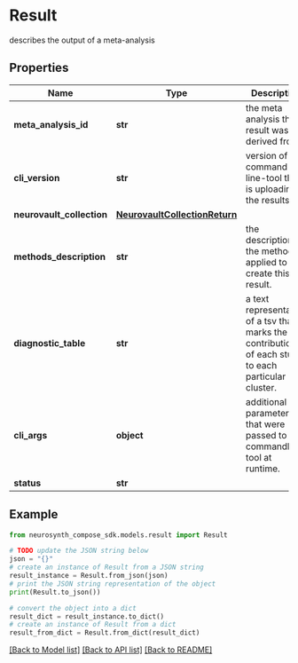 # Result

describes the output of a meta-analysis

## Properties

Name | Type | Description | Notes
------------ | ------------- | ------------- | -------------
**meta_analysis_id** | **str** | the meta analysis this result was derived from. | [optional] 
**cli_version** | **str** | version of the command-line-tool that is uploading the results.  | [optional] 
**neurovault_collection** | [**NeurovaultCollectionReturn**](NeurovaultCollectionReturn.md) |  | [optional] 
**methods_description** | **str** | the description of the methods applied to create this result. | [optional] 
**diagnostic_table** | **str** | a text representation of a tsv that marks the contribution of each study to each particular cluster. | [optional] 
**cli_args** | **object** | additional parameters that were passed to the commandline tool at runtime.  | [optional] 
**status** | **str** |  | [optional] 

## Example

```python
from neurosynth_compose_sdk.models.result import Result

# TODO update the JSON string below
json = "{}"
# create an instance of Result from a JSON string
result_instance = Result.from_json(json)
# print the JSON string representation of the object
print(Result.to_json())

# convert the object into a dict
result_dict = result_instance.to_dict()
# create an instance of Result from a dict
result_from_dict = Result.from_dict(result_dict)
```
[[Back to Model list]](../README.md#documentation-for-models) [[Back to API list]](../README.md#documentation-for-api-endpoints) [[Back to README]](../README.md)



